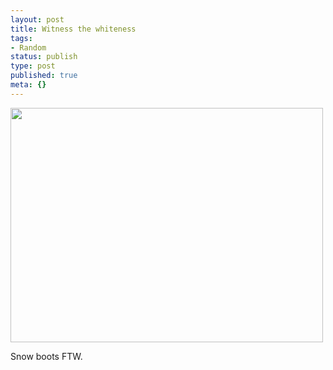 ```yaml
---
layout: post
title: Witness the whiteness
tags:
- Random
status: publish
type: post
published: true
meta: {}
---
```

<div class='posterous_autopost'><a href='http://posterous.com/getfile/files.posterous.com/fzero/EQjcpRZVSn6583kqSGcUcZn0SCz5zpAS5ZKrqXChOtmbGzpbpP2gny9xEb5g/C360_2011-01-09_15-18-37.jpg.scaled.1000.jpg'><img src="http://posterous.com/getfile/files.posterous.com/fzero/jboIQ3FFYewCNj0vY4xVnpsUha1A9AsozUxyqfZadPGZXDLLi5mLmEo73DSo/C360_2011-01-09_15-18-37.jpg.scaled.500.jpg" width="500" height="375" /></a> <p></p><p>Snow boots FTW.</p></div>
